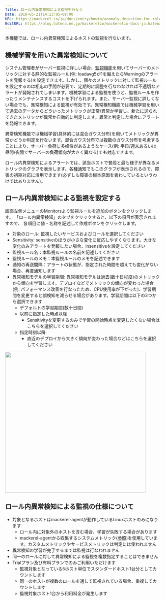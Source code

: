 ```yaml
---
Title: ロール内異常検知による監視を行なう
Date: 2018-05-21T14:23:05+09:00
URL: https://mackerel.io/ja/docs/entry/howto/anomaly-detection-for-roles
EditURL: https://blog.hatena.ne.jp/mackerelio/mackerelio-docs-ja.hatenablog.mackerel.io/atom/entry/17391345971647518265
---
```


本機能では、ロール内異常検知によるホストの監視を行ないます。

## 機械学習を用いた異常検知について
システム管理者がサーバー監視に詳しい場合、[監視機能](https://mackerel.io/ja/docs/entry/howto/alerts)を用いてサーバーのメトリックに対する静的な監視ルール(例: loadavg5が1を越えたらWarningのアラートを発報する)を設定できます。しかし、個々のメトリックに対して監視ルールを設定するのは相応の手間が必要で、定期的に調整を行なわなければ不適切なアラートが発報されてしまいます。機械学習による監視を使うと、監視ルールを作ったりメンテナンスするコストを下げられます。また、サーバー監視に詳しくない場合でも、異常検知による監視が有効です。異常検知機能では機械学習を用いて過去のデータからどういったメトリックが正常/異常か学習し、新たに送られてきたメトリックが異常か自動的に判定します。異常と判定した場合にアラートを発報できます。

異常検知機能では機械学習(具体的には混合ガウス分布)を用いてメトリックが異常かどうか判定を行ないます。混合ガウス分布では複数のガウス分布を考慮することにより、サーバー負荷に多峰性があるようなケース(例: 平日/週末あるいは昼間/夜間でサーバーの負荷傾向が大きく異なる)でも対応できます。

ロール内異常検知によるアラートでは、該当ホストで普段と最も様子が異なるメトリックのグラフを表示します。各種通知でもこのグラフが表示されるので、障害の初期対応に活用できます(必ずしも障害の根本原因を表わしているというわけではありません)。

## ロール内異常検知による監視を設定する
画面左側メニューのMonitorsより監視ルールを追加のボタンをクリックします。 「ロール内異常検知」のタブをクリックすると、以下の項目が表示されますので、 各項目に値・名称を記述して作成ボタンをクリックします。

- 対象のロール: 監視したいサービスおよびロールを選択してください
- Sensitivity: sensitiveのほうが小さな変化に反応しやすくなります。大きな変化のみアラートを発報したい場合、insensitiveを設定してください
- 監視ルール名：本監視ルールの名前を記述してください
- 監視ルールのメモ：本監視ルールのメモを記述できます
- 通知の再送間隔：アラートの状態が、指定された時間を超えても変化がない場合、再度通知します
- 異常検知モデルの学習期間: 異常検知モデルは過去(数十日程度)のメトリックから傾向を学習します。デプロイなどでメトリックの傾向が変わった場合(例: パフォーマンス改善を行なったため、CPU使用率が下がった)、学習期間を変更すると誤検知を減らせる場合があります。学習期間は以下の3つから選択できます
  - デフォルトの学習期間(数十日間)
  - 以前に指定した時点以降
    - Sensitivityを変更するのみで学習の開始時点を変更したくない場合はこちらを選択してください
  - 指定時刻以降
    - 直近のデプロイから大きく傾向が変わった場合などはこちらを選択してください

<img src="https://cdn-ak.f.st-hatena.com/images/fotolife/m/mackerelio/20190228/20190228114822_original.png" class="hatena-fotolife" itemprop="image" width=457>

## ロール内異常検知による監視の仕様について
- 対象となるホストはmackerel-agentが動作しているLinuxホストのみになります
  - ロール内に対象外のホストを含む場合、学習が失敗する場合があります
  - mackerel-agentから収集するシステムメトリック([参照](https://mackerel.io/ja/docs/entry/spec/metrics))を使用しています。カスタムメトリックやサービスメトリックは判定には使われません
- 異常検知の学習が完了するまでは監視は行なわれません
- 同一のロールに対して異常検知による監視を複数指定することはできません
- Trialプラン及び有料プランでのみご利用いただけます
  - 監視対象となっている5ホスト単位でスタンダードホスト1台分としてカウントします
  - 同一のホストが複数のロールを通して監視されている場合、重複してカウントします
  - 監視対象ホスト1台から利用料金が発生します
